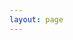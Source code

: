 ```yaml
---
layout: page
---
```


<script setup>

  import { 
    VPTeamPage,
    VPTeamPageTitle,
    VPTeamMembers } from 'vitepress/theme'
  
  const members = [
    {
      avatar: 'https://avatars.githubusercontent.com/u/7852021?v=4',
      name: 'Aaron Hunter',
      title: 'PhD student at University of California Santa Cruz',
      links: [
        { icon: 'github', link: 'https://github.com/2ahunter' },
        { icon: 'linkedin', link: '' }
      ]
    },
    {
      avatar: 'https://avatars.githubusercontent.com/u/34257319?v=4',
      name: 'Carlos Espinosa',
      title: 'PhD student at University of California Santa Cruz',
      links: [
        { icon: 'github', link: 'https://github.com/caiespin' },
        { icon: 'linkedin', link: 'https://www.linkedin.com/in/carlosisaacespinosa/' }
      ]
    },
  ]
  </script>
  
<VPTeamPage>
  <VPTeamPageTitle>
    <template #title>
      Our Team
    </template>
    <template #lead>
      OSAVC Team Page
    </template>
  </VPTeamPageTitle>
  <VPTeamMembers
    size="small"
    :members="members"
  />
</VPTeamPage>
